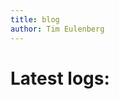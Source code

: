 ```yaml
---
title: blog
author: Tim Eulenberg
---
```


# Latest logs:

<script src="https://cdn.jsdelivr.net/npm/marked/marked.min.js"></script>
<script>
  const blogPostsDiv = document.getElementById("blogPosts");
  fetch('./blog-posts/')
    .then(response => response.text())
    .then(text => {
      const parser = new DOMParser();
      const htmlDocument = parser.parseFromString(text, 'text/html');
      const fileList = htmlDocument.querySelectorAll('a[href$=".md"]');
      const files = Array.from(fileList).map(link => {
        const filePath = link.getAttribute('href');
        return filePath;
      });
      files.forEach(file => {
        fetch(`./blog-posts/${file}`)
          .then(response => response.text())
          .then(text => {
            const markdownDiv = document.createElement('div');
            markdownDiv.innerHTML = marked(text);
            blogPostsDiv.appendChild(markdownDiv);
          });
      });
    });
</script>

